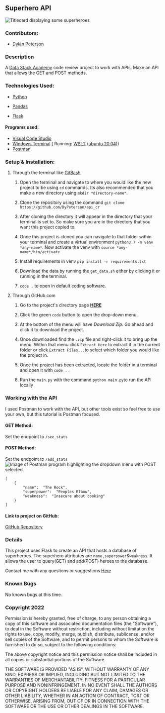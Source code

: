 
## Superhero API
![Titlecard displaying some superheroes](https://lh3.googleusercontent.com/A1ak5JQm_BH94QKENei3EgZ0S1qywANQIKW7HseyRYSczo3QW848D1cHYKbo9gQdj5WmqrR56ALT0KRk4gvaChLVLKfiRL6hCbg6vMr0lfWrFbD4PpvD6798RtnPOGeAlUvkwAIXAqf3m9GO2EFBkNoN37VcBeKYJg3hPD-hWvv3axRc9mT8jr8IojzCUtei0mX1v4CPAgtnLo_u5Rzfh68qSEyugiVX-mWU81NhmFlsC85C9bVs_VnXyq_UTBEQR_hqafsh-WWdMptdBlQHuudXC9jzjBtEdqwvctG7MIdBH4tAdGbpXr_UfIsTF-h-U9oz4lEVXpeZhbIsPcfk0tDahGV7IqlhDhY1JYUZipXd15_S8XhdEYu5AV4ap5R8Mmb6xhZezdPKHv-ZY5Xqk1jv8ow-9qfRmuVNaUeXpcMov9GkWnIg9cMI-o8priL0Hxu4Pf3L5eQS8QSOdB4m7hf6w3uIAra89pYiwlqKn5c3YSCcH-TpBzZnLjMekXP_sjRZF-o1yiVskXO2sal4w3ppsZiFAjTF7loGYpehRx0EUdbS0xmUUUJRx1SKC2imYD4hA5Yg4vZZNlPB1VpuIVfKLAisZnRDoGobonUmkHv_ZkUSsDb2uMJWXPc4ZWJTVMpkeOZHb0TQhB6OS86a4O2-XqzBoBLw3ZiJ7uFDyDU19DwArT-uXeKjsiVvMNbA2CwxQc2VoEiEZB2U9PtWrr1U52jSyvNnDMYjS5BFK65aeBxPc-IJDLK-Hgoh3P-Ubkq5lovjPoEeMuaQO10Jo66P6o8RGMU-peU=w640-h320-no?authuser=0)
### Contributors:

- [Dylan Peterson](https://github.com/DyPeterson)

### Description

A [Data Stack Academy](https://www.datastack.academy/) code review project to work with APIs. Make an API that allows the GET and POST methods.
  

### Technologies Used:

- [Python](https://www.python.org/)

- [Pandas](https://pandas.pydata.org/)

- [Flask](https://flask.palletsprojects.com/en/2.1.x/)
#### Programs used:
- [Visual Code Studio](https://code.visualstudio.com/)
- [Windows Terminal](https://apps.microsoft.com/store/detail/windows-terminal/9N0DX20HK701?hl=en-us&gl=US) ( Running: [WSL2](https://docs.microsoft.com/en-us/windows/wsl/install) ([ubuntu 20.04](https://releases.ubuntu.com/20.04/)))
- [Postman](https://www.postman.com/)
### Setup & Installation:

1. Through the terminal like [GitBash](https://git-scm.com/downloads)

  
	
	1. Open the terminal and navigate to where you would like the new project to be using `cd` commands. Its also recommended that you make a new directory using `mkdir *directory-name*`.

	  

	1. Clone the repository using the command `git clone https://github.com/DyPeterson/api_cr`

	  

	1. After cloning the directory it will appear in the directory that your terminal is set to. So make sure you are in the directory that you want this project copied to.

	  

	1. Once this project is cloned you can navigate to that folder within your terminal and create a virtual environment `python3.7 -m venv *any-name*`. Now activate the venv with `source *any-name*/bin/activate`

	  

	1. Install requirements in venv `pip install -r requirements.txt`

	  

	1. Download the data by running the `get_data.sh` either by clicking it or running in the terminal.

	  

	1.  `code .` to open in default coding software.

  

2. Through GitHub.com

  
	
	1. Go to the project's directory page **[HERE](https://github.com/DyPeterson/api_cr)**

	  

	2. Click the green `code` button to open the drop-down menu.

	  

	3. At the bottom of the menu will have *Download Zip*. Go ahead and click it to download the project.

	  

	4. Once downloaded find the `.zip` file and right-click it to bring up the menu. Within that menu click `Extract Here` to extract it in the current folder or click `Extract Files...`to select which folder you would like the project in.

	  

	5. Once the project has been extracted, locate the folder in a terminal and open it with `code .` .
	
	7. Run the `main.py`  with the command `python main.py`to run the API locally

### Working with the API
I used Postman to work with the API, but other tools exist so feel free to use your own, but this tutorial is Postman focused.
#### GET Method:
Set the endpoint to `/see_stats`
#### POST Method:
Set the endpoint to `/add_stats`
![Image of Postman program highlighting the dropdown menu with POST selected.](https://lh3.googleusercontent.com/LFcmF5nvS_fd1neeBRC9Ti3lYnnrp5iQxH7QTt2zX9j-virO1E339KDdSquY4s63rEu-driQSCQE-bWK32lE-QQGpzLlcTbWZ3pBniHNLDNFIBD_3CvdwVJv0wrZyWIP0oUMSLBKNTurowmSwRQ_tBw-zRx2WdFiW8KkpbV_mgpSQOqL8ON7ANYtjTOPAmhbVf2DPjYp4ZI2mKAPccs2nfjf2M7DK3SlJDTl321fEAhk5r-N81BEw_bwIZ6nUlhJuu-oBZf9ocglEy5e5HgPnNDjeelHhQlRg5VMpluEogiLMWCJZ2tE0RHQbSpgKTjcNS2uHth2nPwmGXRYo2upg0UsTcGBHEGkHX0Fw8FaODeIz1xzWUhDY983GnBZMpawDuFMlLTKsCmHgUB2rtRlq_RPt7QFjBnWNtxSQ9sU2pJjzOnRkQG_wi8C_tAHmlCKQqTDmFhP0lwj9v8ygDJ1GA0X1ke6Q7iTu4seoZXx7rIAbwU9dSebTyXe_dYgMWryE7GK0QbjIOhbiAuSzg5ew4wxIsW2in3ZLnwNmSlQDAAI_7b_HeMHTcg4CJuUYvIc5fHXP7OfJu98zrzvLcqbdNcDFl3c_L2kFABLPslo-LTe_ocvpS0Uv2E_UogDl4cIuYfTpttJfBpyco7xPhHnKBE-Yd_6LNywBEv_aBifQl3zbqY-sJ5VwGB8hkQ71Vk0Y460pULjO0xo5YJNJNiBE8nlQL4CrqBaL1BC6oubg2kqH7avxV9UYScL9v0_q_6Scst-C-y7yJuh_hFl-dyFItj86BaU4x_Vwjc=w1017-h684-no?authuser=0)
```
[
	{
		"name":  "The Rock",
		"superpower":  "Peoples Elbow",
		"weakness":  "Insecure about cooking"
	}
]
```
#### Link to project on GitHub:
[GitHub Repository](https://github.com/DyPeterson/bigquery_cr)

### Details
This project uses Flask to create an API that hosts a database of superheroes. The superhero attributes are `name` ,`superpower`&`weakness`. It allows the user to query(GET) and add(POST) heroes to the database.


Contact me with any questions or suggestions [Here](dylan.peterson17@gmail.com)

  

### Known Bugs

 No known bugs at this time.

  

### Copyright 2022

  

Permission is hereby granted, free of charge, to any person obtaining a copy of this software and associated documentation files (the "Software"), to deal in the Software without restriction, including without limitation the rights to use, copy, modify, merge, publish, distribute, sublicense, and/or sell copies of the Software, and to permit persons to whom the Software is furnished to do so, subject to the following conditions:

  

The above copyright notice and this permission notice shall be included in all copies or substantial portions of the Software.

  

THE SOFTWARE IS PROVIDED "AS IS", WITHOUT WARRANTY OF ANY KIND, EXPRESS OR IMPLIED, INCLUDING BUT NOT LIMITED TO THE WARRANTIES OF MERCHANTABILITY, FITNESS FOR A PARTICULAR PURPOSE AND NONINFRINGEMENT. IN NO EVENT SHALL THE AUTHORS OR COPYRIGHT HOLDERS BE LIABLE FOR ANY CLAIM, DAMAGES OR OTHER LIABILITY, WHETHER IN AN ACTION OF CONTRACT, TORT OR OTHERWISE, ARISING FROM, OUT OF OR IN CONNECTION WITH THE SOFTWARE OR THE USE OR OTHER DEALINGS IN THE SOFTWARE.